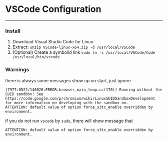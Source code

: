 # VSCode Configuration
---

### Install

1. Download Visual Studio Code for Linux
2. Extract: `unzip VSCode-linux-x64.zip -d /usr/local/VSCode`
3. (Optional) Create a symbolid link
	`sudo ln -s /usr/local/VSCode/Code /usr/local/bin/vscode`

### Warnings

there is always some messages show up on start, just ignore

```
[7977:0522/140020:ERROR:browser_main_loop.cc(170)] Running without the SUID sandbox! See https://code.google.com/p/chromium/wiki/LinuxSUIDSandboxDevelopment for more information on developing with the sandbox on.
ATTENTION: default value of option force_s3tc_enable overridden by environment.
```

if you do not run `vscode` by `sudo`, there will show message that

```
ATTENTION: default value of option force_s3tc_enable overridden by environment.
```



